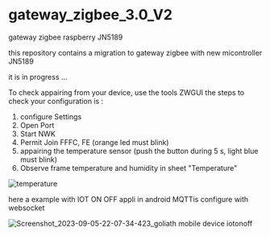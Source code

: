 # gateway_zigbee_3.0_V2
gateway zigbee raspberry JN5189


this repository contains a migration to gateway zigbee with new micontroller JN5189

it is in progress ...

To check appairing from your device, use the tools ZWGUI
the steps to check your configuration is :
1. configure Settings
2. Open Port
3. Start NWK
4. Permit Join FFFC, FE (orange led must blink)
5. appairing the temperature sensor (push the button during 5 s, light blue must blink)
6. Observe frame temperature and humidity in sheet "Temperature"


![temperature](https://github.com/monk31/gateway_zigbee_3.0_V2/assets/13630510/ba42cc73-4537-46f8-b381-f608dbb3a6d1)




here a example with IOT ON OFF appli in android
MQTTis configure with websocket


![Screenshot_2023-09-05-22-07-34-423_goliath mobile device iotonoff](https://github.com/monk31/gateway_zigbee_3.0_V2/assets/13630510/fc2f73b4-cfee-42c8-924c-7437e4dd658e)
